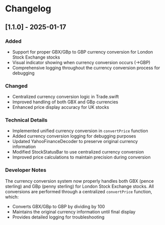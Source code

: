 # Changelog

## [1.1.0] - 2025-01-17

### Added
- Support for proper GBX/GBp to GBP currency conversion for London Stock Exchange stocks
- Visual indicator showing when currency conversion occurs (→GBP)
- Comprehensive logging throughout the currency conversion process for debugging

### Changed
- Centralized currency conversion logic in Trade.swift
- Improved handling of both GBX and GBp currencies
- Enhanced price display accuracy for UK stocks

### Technical Details
- Implemented unified currency conversion in `convertPrice` function
- Added currency conversion logging for debugging purposes
- Updated YahooFinanceDecoder to preserve original currency information
- Modified StockStatusBar to use centralized currency conversion
- Improved price calculations to maintain precision during conversion

### Developer Notes
The currency conversion system now properly handles both GBX (pence sterling) and GBp (penny sterling) for London Stock Exchange stocks. All conversions are performed through a centralized `convertPrice` function, which:
- Converts GBX/GBp to GBP by dividing by 100
- Maintains the original currency information until final display
- Provides detailed logging for troubleshooting